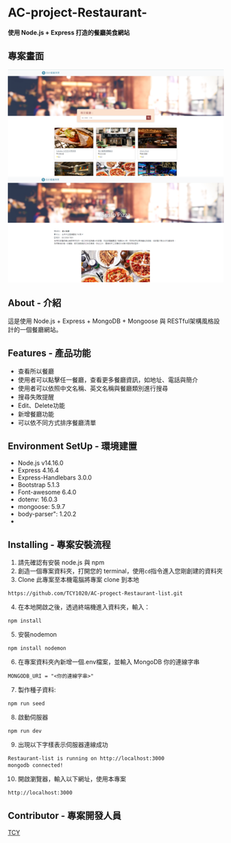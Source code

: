 # AC-project-Restaurant-
**使用 Node.js + Express 打造的餐廳美食網站**
## 專案畫面
![MyImage](https://github.com/TCY1020/AC-progect-Restaurant-list/blob/main/public/img/%E9%A4%90%E5%BB%B3%E9%A6%96%E9%A0%81.png)
![MyImage](https://github.com/TCY1020/AC-progect-Restaurant-list/blob/main/public/img/%E5%85%A7%E5%AE%B9%E4%BB%8B%E7%B4%B9.png)
## About - 介紹
 這是使用 Node.js + Express + MongoDB + Mongoose 與 RESTful架構風格設計的一個餐廳網站。
## Features - 產品功能
+ 查看所以餐廳
+ 使用者可以點擊任一餐廳，查看更多餐廳資訊，如地址、電話與簡介
+ 使用者可以依照中文名稱、英文名稱與餐廳類別進行搜尋
+ 搜尋失敗提醒
+ Edit、Delete功能
+ 新增餐廳功能
+ 可以依不同方式排序餐廳清單
## Environment SetUp - 環境建置
+ Node.js v14.16.0
+ Express 4.16.4
+ Express-Handlebars 3.0.0
+ Bootstrap 5.1.3
+ Font-awesome 6.4.0
+ dotenv: 16.0.3
+ mongoose: 5.9.7
+ body-parser": 1.20.2
+ 
## Installing - 專案安裝流程
1. 請先確認有安裝 node.js 與 npm
2. 創造一個專案資料夾，打開您的 terminal，使用`cd`指令進入您剛創建的資料夾
3. Clone 此專案至本機電腦將專案 clone 到本地
```
https://github.com/TCY1020/AC-progect-Restaurant-list.git
```
4. 在本地開啟之後，透過終端機進入資料夾，輸入：
```
npm install
```
5. 安裝nodemon
```
npm install nodemon
```
6. 在專案資料夾內新增一個.env檔案，並輸入 MongoDB 你的連線字串
```
MONGODB_URI = "<你的連線字串>"
```
7. 製作種子資料:
```
npm run seed
```
8. 啟動伺服器
```
npm run dev 
```
9. 出現以下字樣表示伺服器連線成功
```
Restaurant-list is running on http://localhost:3000
mongodb connected!
```
10. 開啟瀏覽器，輸入以下網址，使用本專案
```
http://localhost:3000 
```
## Contributor - 專案開發人員
[TCY](http://dev.nodeca.com)
